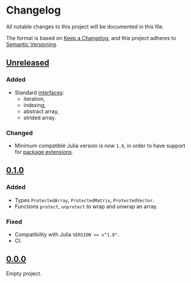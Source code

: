 # Changelog

All notable changes to this project will be documented in this file.

The format is based on [Keep a Changelog](https://keepachangelog.com),
and this project adheres to [Semantic Versioning](https://semver.org).

<!--
Types of changes:
- `Added` for new features;
- `Changed` for changes in existing functionality;
- `Deprecated` for soon-to-be removed features;
- `Removed` for now removed features;
- `Fixed` for any bug fixes;
- `Security` in case of vulnerabilities.
-->

## [Unreleased]

### Added

- Standard [interfaces](https://docs.julialang.org/en/v1/manual/interfaces/):
  - iteration,
  - indexing,
  - abstract array,
  - strided array.

### Changed

- Minimum compatible Julia version is now `1.9`, in order to have support for
  [package extensions](https://docs.julialang.org/en/v1/manual/code-loading/#man-extensions).

## [0.1.0]

### Added

- Types `ProtectedArray`, `ProtectedMatrix`, `ProtectedVector`.
- Functions `protect`, `unprotect` to wrap and unwrap an array.

### Fixed

- Compatibility with Julia `VERSION >= v"1.8"`.
- CI.

## [0.0.0]

Empty project.

[Unreleased]: https://github.com/FedericoStra/ProtectedArrays.jl/compare/v0.1.0...HEAD
[0.1.0]: https://github.com/FedericoStra/ProtectedArrays.jl/compare/v0.0.0...v0.1.0
[0.0.0]: https://github.com/FedericoStra/ProtectedArrays.jl/releases/tag/v0.0.0
